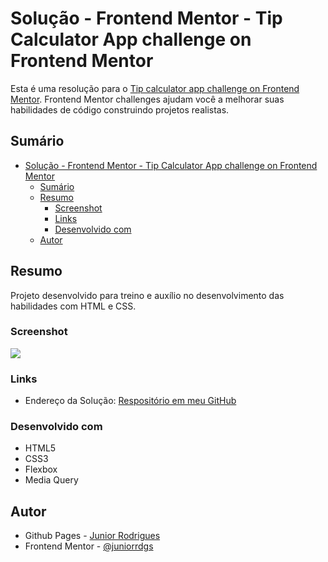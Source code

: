 # Solução - Frontend Mentor - Tip Calculator App challenge on Frontend Mentor

Esta é uma resolução para o [Tip calculator app challenge on Frontend Mentor](https://www.frontendmentor.io/challenges/tip-calculator-app-ugJNGbJUX). Frontend Mentor challenges ajudam você a melhorar suas habilidades de código construindo projetos realistas. 

## Sumário

- [Solução - Frontend Mentor - Tip Calculator App challenge on Frontend Mentor](#solução---frontend-mentor---tip-calculator-app-challenge-on-frontend-mentor)
  - [Sumário](#sumário)
  - [Resumo](#resumo)
    - [Screenshot](#screenshot)
    - [Links](#links)
    - [Desenvolvido com](#desenvolvido-com)
  - [Autor](#autor)

## Resumo
Projeto desenvolvido para treino e auxílio no desenvolvimento das habilidades com HTML e CSS.

### Screenshot
![](.assets/images/screenshot.png)

### Links
- Endereço da Solução: [Respositório em meu GitHub](https://github.com/juniorrdgs/tip-calculator-app)

### Desenvolvido com
- HTML5
- CSS3
- Flexbox
- Media Query

## Autor

- Github Pages - [Junior Rodrigues](https://juniorrdgs.github.io)
- Frontend Mentor - [@juniorrdgs](https://www.frontendmentor.io/profile/juniorrdgs)